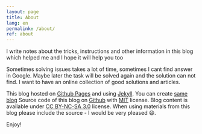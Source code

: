 ```yaml
---
layout: page
title: About
lang: en
permalink: /about/
ref: about
---
```


I write notes about the tricks, instructions and other information in this blog which helped me and I hope it will help you too

Sometimes solving issues takes a lot of time, sometimes I cant find answer in Google.
Maybe later the task will be solved again and the solution can not find.
I want to have an online collection of good solutions and articles.

This blog hosted on [Github Pages](https://pages.github.com/) and using [Jekyll](http://jekyllrb.com/). 
You can create [same blog](/blog/2016/03/28/blog-created/)
Source code of this blog on [Github](https://github.com/hitmany/blog) with [MIT](https://github.com/hitmany/blog/blob/gh-pages/LICENSE.md) license. 
Blog content is available under [CC BY-NC-SA 3.0](https://creativecommons.org/licenses/by-nc-sa/3.0/) license. 
When using materials from this blog please include the source - I would be very pleased :smile:.

Enjoy!